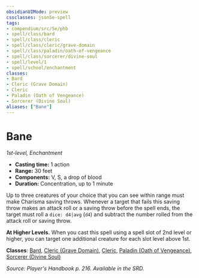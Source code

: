 ```yaml
---
obsidianUIMode: preview
cssclasses: json5e-spell
tags:
- compendium/src/5e/phb
- spell/class/bard
- spell/class/cleric
- spell/class/cleric/grave-domain
- spell/class/paladin/oath-of-vengeance
- spell/class/sorcerer/divine-soul
- spell/level/1
- spell/school/enchantment
classes:
- Bard
- Cleric (Grave Domain)
- Cleric
- Paladin (Oath of Vengeance)
- Sorcerer (Divine Soul)
aliases: ["Bane"]
---
```

# Bane
*1st-level, Enchantment*  

- **Casting time:** 1 action
- **Range:** 30 feet
- **Components:** V, S, a drop of blood
- **Duration:** Concentration, up to 1 minute

Up to three creatures of your choice that you can see within range must make Charisma saving throws. Whenever a target that fails this saving throw makes an attack roll or a saving throw before the spell ends, the target must roll a `dice: d4|avg` (`d4`) and subtract the number rolled from the attack roll or saving throw.

**At Higher Levels.** When you cast this spell using a spell slot of 2nd level or higher, you can target one additional creature for each slot level above 1st.

**Classes**: [Bard](4-Resources/Compendium/classes/bard.md), [Cleric (Grave Domain)](4-Resources/Compendium/classes/cleric-grave-domain-xge.md), [Cleric](4-Resources/Compendium/classes/cleric.md), [Paladin (Oath of Vengeance)](4-Resources/Compendium/classes/paladin-oath-of-vengeance.md), [Sorcerer (Divine Soul)](4-Resources/Compendium/classes/sorcerer-divine-soul-xge.md)

*Source: Player's Handbook p. 216. Available in the SRD.*
